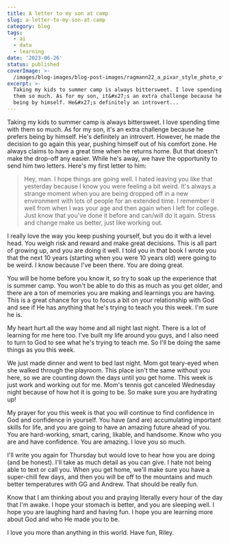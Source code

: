 ```yaml
---
title: A letter to my son at camp
slug: a-letter-to-my-son-at-camp
category: blog
tags:
  - ai
  - data
  - learning
date: '2023-06-26'
status: published
coverImage: >-
  /images/blog-images/blog-post-images/ragmann22_a_pixar_style_photo_of_a_teenage_boy_at_summer_camp_r_96a49aff_3e27_4a23_ae08_5f12af78204f_3571ab7a99.png
excerpt: >-
  Taking my kids to summer camp is always bittersweet. I love spending time with
  them so much. As for my son, it&#x27;s an extra challenge because he prefers
  being by himself. He&#x27;s definitely an introvert...
---
```


Taking my kids to summer camp is always bittersweet. I love spending time with them so much. As for my son, it's an extra challenge because he prefers being by himself. He's definitely an introvert. However, he made the decision to go again this year, pushing himself out of his comfort zone. He always claims to have a great time when he returns home. But that doesn't make the drop-off any easier. While he's away, we have the opportunity to send him two letters. Here's my first letter to him:

> Hey, man. I hope things are going well. I hated leaving you like that yesterday because I know you were feeling a bit weird. It's always a strange moment when you are being dropped off in a new environment with lots of people for an extended time. I remember it well from when I was your age and then again when I left for college. Just know that you've done it before and can/will do it again. Stress and change make us better, just like working out.

I really love the way you keep pushing yourself, but you do it with a level head. You weigh risk and reward and make great decisions. This is all part of growing up, and you are doing it well. I told you in that book I wrote you that the next 10 years (starting when you were 10 years old) were going to be weird. I know because I've been there. You are doing great.

You will be home before you know it, so try to soak up the experience that is summer camp. You won't be able to do this as much as you get older, and there are a ton of memories you are making and learnings you are having. This is a great chance for you to focus a bit on your relationship with God and see if He has anything that he's trying to teach you this week. I'm sure he is.

My heart hurt all the way home and all night last night. There is a lot of learning for me here too. I've built my life around you guys, and I also need to turn to God to see what he's trying to teach me. So I'll be doing the same things as you this week.

We just made dinner and went to bed last night. Mom got teary-eyed when she walked through the playroom. This place isn't the same without you here, so we are counting down the days until you get home. This week is just work and working out for me. Mom's tennis got canceled Wednesday night because of how hot it is going to be. So make sure you are hydrating up!

My prayer for you this week is that you will continue to find confidence in God and confidence in yourself. You have (and are) accumulating important skills for life, and you are going to have an amazing future ahead of you. You are hard-working, smart, caring, likable, and handsome. Know who you are and have confidence. You are amazing. I love you so much.

I'll write you again for Thursday but would love to hear how you are doing (and be honest). I'll take as much detail as you can give. I hate not being able to text or call you. When you get home, we'll make sure you have a super-chill few days, and then you will be off to the mountains and much better temperatures with GG and Andrew. That should be really fun.

Know that I am thinking about you and praying literally every hour of the day that I'm awake. I hope your stomach is better, and you are sleeping well. I hope you are laughing hard and having fun. I hope you are learning more about God and who He made you to be.

I love you more than anything in this world. Have fun, Riley.



